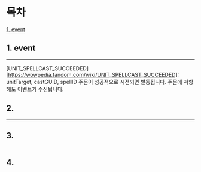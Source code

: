 목차
===
[1. event](#1-event)  




## 1. event
---
[UNIT_SPELLCAST_SUCCEEDED][https://wowpedia.fandom.com/wiki/UNIT_SPELLCAST_SUCCEEDED]: unitTarget, castGUID, spellID
주문이 성공적으로 시전되면 발동됩니다. 주문에 저항해도 이벤트가 수신됩니다.



## 2. 
---
## 3. 
```
```
## 4.
```
```
